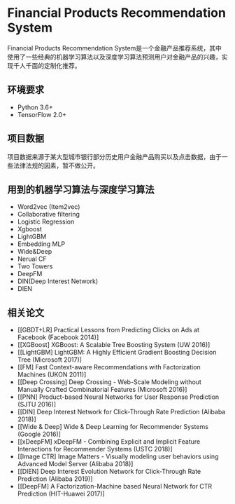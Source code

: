 # Financial Products Recommendation System
Financial Products Recommendation System是一个金融产品推荐系统，其中使用了一些经典的机器学习算法以及深度学习算法预测用户对金融产品的兴趣，实现千人千面的定制化推荐。

## 环境要求
* Python 3.6+
* TensorFlow 2.0+

## 项目数据
项目数据来源于某大型城市银行部分历史用户金融产品购买以及点击数据，由于一些法律法规的因素，暂不做公开。

## 用到的机器学习算法与深度学习算法
* Word2vec (Item2vec)
* Collaborative filtering
* Logistic Regression
* Xgboost
* LightGBM
* Embedding MLP
* Wide&Deep
* Nerual CF
* Two Towers
* DeepFM
* DIN(Deep Interest Network)
* DIEN

## 相关论文
* [[GBDT+LR] Practical Lessons from Predicting Clicks on Ads at Facebook (Facebook 2014)]
* [[XGBoost] XGBoost: A Scalable Tree Boosting System (UW 2016)]
* [[LightGBM] LightGBM: A Highly Efficient Gradient Boosting Decision Tree (Microsoft 2017)]
* [[FM] Fast Context-aware Recommendations with Factorization Machines (UKON 2011)]
* [[Deep Crossing] Deep Crossing - Web-Scale Modeling without Manually Crafted Combinatorial Features (Microsoft 2016)]
* [[PNN] Product-based Neural Networks for User Response Prediction (SJTU 2016)]
* [[DIN] Deep Interest Network for Click-Through Rate Prediction (Alibaba 2018)]
* [[Wide & Deep] Wide & Deep Learning for Recommender Systems (Google 2016)]
* [[xDeepFM] xDeepFM - Combining Explicit and Implicit Feature Interactions for Recommender Systems (USTC 2018)]
* [[Image CTR] Image Matters - Visually modeling user behaviors using Advanced Model Server (Alibaba 2018)]
* [[DIEN] Deep Interest Evolution Network for Click-Through Rate Prediction (Alibaba 2019)]
* [[DeepFM] A Factorization-Machine based Neural Network for CTR Prediction (HIT-Huawei 2017)]
